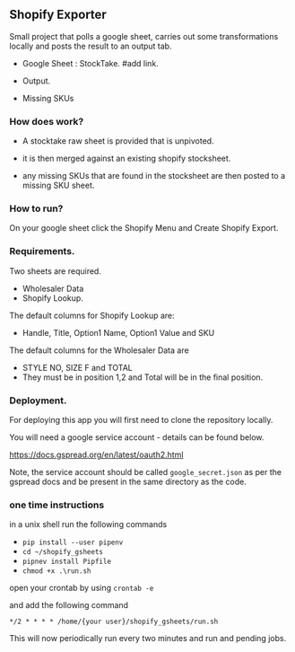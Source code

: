 ## Shopify Exporter


Small project that polls a google sheet, carries out some transformations locally and posts the result to an output tab.


- Google Sheet : StockTake. #add link.

- Output. 

- Missing SKUs



### How does work?

* A stocktake raw sheet is provided that is unpivoted.

* it is then merged against an existing shopify stocksheet.

* any missing SKUs that are found in the stocksheet are then posted to a missing SKU sheet.


### How to run?

On your google sheet click the Shopify Menu and Create Shopify Export.



### Requirements.

Two sheets are required.

- Wholesaler Data
- Shopify Lookup.

The default columns for Shopify Lookup are:
- Handle, Title, Option1 Name, Option1 Value and SKU

The default columns for the Wholesaler Data are

- STYLE NO, SIZE F and TOTAL 
- They must be in position 1,2 and Total will be in the final position.


### Deployment.

For deploying this app you will first need to clone the repository locally.

You will need a google service account  - details can be found below.

https://docs.gspread.org/en/latest/oauth2.html

Note, the service account should be called `google_secret.json` as per the gspread docs and be present in the same directory as the code.


### one time instructions

in a unix shell run the following commands

- `pip install --user pipenv`
- `cd ~/shopify_gsheets`
- `pipnev install Pipfile`
- `chmod +x .\run.sh`

open your crontab by using `crontab -e`

and add the following command

`*/2 * * * * /home/{your user}/shopify_gsheets/run.sh`

This will now periodically run every two minutes and run and pending jobs.









